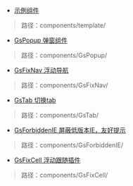 * [示例组件](components/template/)
> 路径：components/template/

* [GsPopup 弹窗组件](components/GsPopup/)  
> 路径：components/GsPopup/

* [GsFixNav 浮动导航](components/GsFixNav/)  
> 路径：components/GsFixNav/

* [GsTab 切换tab](components/GsTab/)  
> 路径：components/GsTab/

* [GsForbiddenIE 屏蔽低版本IE，友好提示](components/GsForbiddenIE/)   
> 路径：components/GsForbiddenIE/

* [GsFixCell 浮动跟随插件](components/GsFixCell/)   
> 路径：components/GsFixCell/